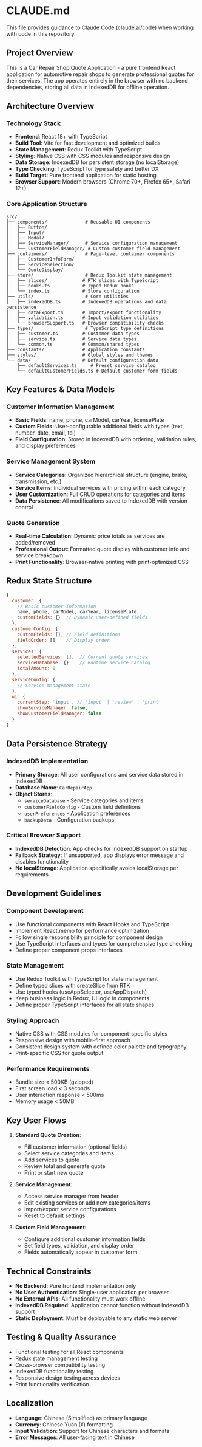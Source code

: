 # CLAUDE.md

This file provides guidance to Claude Code (claude.ai/code) when working with code in this repository.

## Project Overview

This is a Car Repair Shop Quote Application - a pure frontend React application for automotive repair shops to generate professional quotes for their services. The app operates entirely in the browser with no backend dependencies, storing all data in IndexedDB for offline operation.

## Architecture Overview

### Technology Stack
- **Frontend**: React 18+ with TypeScript
- **Build Tool**: Vite for fast development and optimized builds
- **State Management**: Redux Toolkit with TypeScript
- **Styling**: Native CSS with CSS modules and responsive design
- **Data Storage**: IndexedDB for persistent storage (no localStorage)
- **Type Checking**: TypeScript for type safety and better DX
- **Build Target**: Pure frontend application for static hosting
- **Browser Support**: Modern browsers (Chrome 70+, Firefox 65+, Safari 12+)

### Core Application Structure

```
src/
├── components/              # Reusable UI components
│   ├── Button/
│   ├── Input/
│   ├── Modal/
│   ├── ServiceManager/      # Service configuration management
│   └── CustomerFieldManager/ # Custom customer field management
├── containers/              # Page-level container components
│   ├── CustomerInfoForm/
│   ├── ServiceSelection/
│   └── QuoteDisplay/
├── store/                   # Redux Toolkit state management
│   ├── slices/             # RTK slices with TypeScript
│   ├── hooks.ts            # Typed Redux hooks
│   └── index.ts            # Store configuration
├── utils/                   # Core utilities
│   ├── indexedDB.ts        # IndexedDB operations and data persistence
│   ├── dataExport.ts       # Import/export functionality
│   ├── validation.ts       # Input validation utilities
│   └── browserSupport.ts   # Browser compatibility checks
├── types/                   # TypeScript type definitions
│   ├── customer.ts         # Customer data types
│   ├── service.ts          # Service data types
│   └── common.ts           # Common/shared types
├── constants/              # Application constants
├── styles/                 # Global styles and themes
└── data/                   # Default configuration data
    ├── defaultServices.ts     # Preset service catalog
    └── defaultCustomerFields.ts # Default customer form fields
```

## Key Features & Data Models

### Customer Information Management
- **Basic Fields**: name, phone, carModel, carYear, licensePlate
- **Custom Fields**: User-configurable additional fields with types (text, number, date, email, tel)
- **Field Configuration**: Stored in IndexedDB with ordering, validation rules, and display preferences

### Service Management System
- **Service Categories**: Organized hierarchical structure (engine, brake, transmission, etc.)
- **Service Items**: Individual services with pricing within each category
- **User Customization**: Full CRUD operations for categories and items
- **Data Persistence**: All modifications saved to IndexedDB with version control

### Quote Generation
- **Real-time Calculation**: Dynamic price totals as services are added/removed
- **Professional Output**: Formatted quote display with customer info and service breakdown
- **Print Functionality**: Browser-native printing with print-optimized CSS

## Redux State Structure

```javascript
{
  customer: {
    // Basic customer information
    name, phone, carModel, carYear, licensePlate,
    customFields: {}  // Dynamic user-defined fields
  },
  customerConfig: {
    customFields: [], // Field definitions
    fieldOrder: []    // Display order
  },
  services: {
    selectedServices: [],  // Current quote services
    serviceDatabase: {},   // Runtime service catalog
    totalAmount: 0
  },
  serviceConfig: {
    // Service management state
  },
  ui: {
    currentStep: 'input', // 'input' | 'review' | 'print'
    showServiceManager: false,
    showCustomerFieldManager: false
  }
}
```

## Data Persistence Strategy

### IndexedDB Implementation
- **Primary Storage**: All user configurations and service data stored in IndexedDB
- **Database Name**: `CarRepairApp`
- **Object Stores**: 
  - `serviceDatabase` - Service categories and items
  - `customerFieldConfig` - Custom field definitions
  - `userPreferences` - Application preferences
  - `backupData` - Configuration backups

### Critical Browser Support
- **IndexedDB Detection**: App checks for IndexedDB support on startup
- **Fallback Strategy**: If unsupported, app displays error message and disables functionality
- **No localStorage**: Application specifically avoids localStorage per requirements

## Development Guidelines

### Component Development
- Use functional components with React Hooks and TypeScript
- Implement React.memo for performance optimization
- Follow single responsibility principle for component design
- Use TypeScript interfaces and types for comprehensive type checking
- Define proper component props interfaces

### State Management
- Use Redux Toolkit with TypeScript for state management
- Define typed slices with createSlice from RTK
- Use typed hooks (useAppSelector, useAppDispatch)
- Keep business logic in Redux, UI logic in components
- Define proper TypeScript interfaces for all state shapes

### Styling Approach
- Native CSS with CSS modules for component-specific styles
- Responsive design with mobile-first approach
- Consistent design system with defined color palette and typography
- Print-specific CSS for quote output

### Performance Requirements
- Bundle size < 500KB (gzipped)
- First screen load < 3 seconds
- User interaction response < 500ms
- Memory usage < 50MB

## Key User Flows

1. **Standard Quote Creation**:
   - Fill customer information (optional fields)
   - Select service categories and items
   - Add services to quote
   - Review total and generate quote
   - Print or start new quote

2. **Service Management**:
   - Access service manager from header
   - Edit existing services or add new categories/items
   - Import/export service configurations
   - Reset to default settings

3. **Custom Field Management**:
   - Configure additional customer information fields
   - Set field types, validation, and display order
   - Fields automatically appear in customer form

## Technical Constraints

- **No Backend**: Pure frontend implementation only
- **No User Authentication**: Single-user application per browser
- **No External APIs**: All functionality must work offline
- **IndexedDB Required**: Application cannot function without IndexedDB support
- **Static Deployment**: Must be deployable to any static web server

## Testing & Quality Assurance

- Functional testing for all React components
- Redux state management testing
- Cross-browser compatibility testing
- IndexedDB functionality testing
- Responsive design testing across devices
- Print functionality verification

## Localization

- **Language**: Chinese (Simplified) as primary language
- **Currency**: Chinese Yuan (¥) formatting
- **Input Validation**: Support for Chinese characters and formats
- **Error Messages**: All user-facing text in Chinese